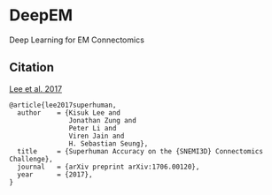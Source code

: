 # DeepEM
Deep Learning for EM Connectomics

## Citation
[Lee et al. 2017](https://arxiv.org/abs/1706.00120)
```
@article{lee2017superhuman,
  author    = {Kisuk Lee and
               Jonathan Zung and
               Peter Li and
               Viren Jain and
               H. Sebastian Seung},
  title     = {Superhuman Accuracy on the {SNEMI3D} Connectomics Challenge},
  journal   = {arXiv preprint arXiv:1706.00120},
  year      = {2017},
}
```
